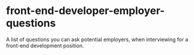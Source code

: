 front-end-developer-employer-questions
======================================

A list of questions you can ask potential employers, when interviewing for a front-end development position.